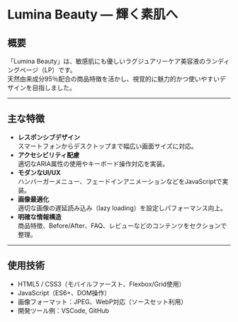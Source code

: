 # Lumina Beauty — 輝く素肌へ

## 概要

「Lumina Beauty」は、敏感肌にも優しいラグジュアリーケア美容液のランディングページ（LP）です。  
天然由来成分95％配合の商品特徴を活かし、視覚的に魅力的かつ使いやすいデザインを目指しました。

---

## 主な特徴

- **レスポンシブデザイン**  
  スマートフォンからデスクトップまで幅広い画面サイズに対応。  
- **アクセシビリティ配慮**  
  適切なARIA属性の使用やキーボード操作対応を実装。  
- **モダンなUI/UX**  
  ハンバーガーメニュー、フェードインアニメーションなどをJavaScriptで実装。  
- **画像最適化**  
  適切な画像の遅延読み込み（lazy loading）を設定しパフォーマンス向上。  
- **明確な情報構造**  
  商品特徴、Before/After、FAQ、レビューなどのコンテンツをセクションで整理。

---

## 使用技術

- HTML5 / CSS3（モバイルファースト、Flexbox/Grid使用）  
- JavaScript（ES6+、DOM操作）  
- 画像フォーマット：JPEG、WebP対応（ソースセット利用）  
- 開発ツール例：VSCode, GitHub  

